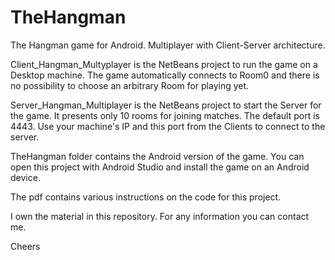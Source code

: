# TheHangman
The Hangman game for Android. Multiplayer with Client-Server architecture.

Client_Hangman_Multyplayer is the NetBeans project to run the game on a Desktop machine. The game automatically connects to Room0 and there is no possibility to choose an arbitrary Room for playing yet.

Server_Hangman_Multiplayer is the NetBeans project to start the Server for the game. It presents only 10 rooms for joining matches. The default port is 4443. Use your machine's IP and this port from the Clients to connect to the server.

TheHangman folder contains the Android version of the game. You can open this project with Android Studio and install the game on an Android device.

The pdf contains various instructions on the code for this project.

I own the material in this repository. For any information you can contact me.

Cheers
